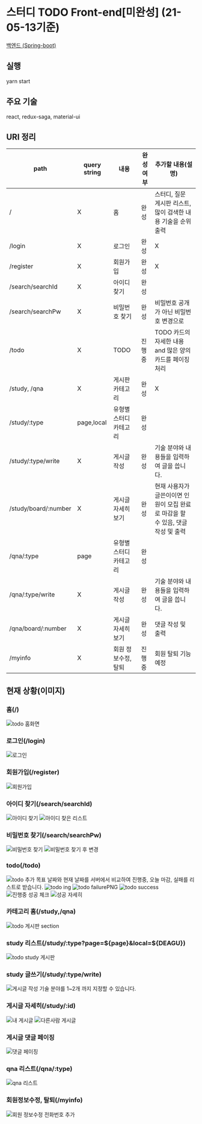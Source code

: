 # 스터디 TODO Front-end[미완성] (21-05-13기준)
[백엔드 (Spring-boot)](https://github.com/jeonghyeonkwon/todo-app-back)

## 실행
yarn start

## 주요 기술
react, redux-saga, material-ui

## URI 정리
path|query string|내용|완성 여부|추가할 내용(설명)|
---|---|---|---|---|
/|X|홈|완성|스터디, 질문 게시판 리스트,많이 검색한 내용 기술을 순위 출력|
/login|X|로그인|완성|X|
/register|X|회원가입|완성|X|
/search/searchId|X|아이디 찾기|완성||
/search/searchPw|X|비밀번호 찾기|완성|비밀번호 공개가 아닌 비밀번호 변경으로|
/todo|X|TODO|진행중|TODO 카드의 자세한 내용 and 많은 양의 카드를 페이징 처리|
/study, /qna|X|게시판 카테고리|완성|X|
/study/:type|page,local|유형별 스터디 카테고리|완성||
/study/:type/write|X|게시글 작성|완성|기술 분야와 내용들을 입력하여 글을 씁니다.|
/study/board/:number|X|게시글 자세히 보기|완성|현재 사용자가 글쓴이이면 인원이 모집 완료로 마감을 할 수 있음, 댓글 작성 및 출력|
/qna/:type|page|유형별 스터디 카테고리|완성||
/qna/:type/write|X|게시글 작성|완성|기술 분야와 내용들을 입력하여 글을 씁니다.|
/qna/board/:number|X|게시글 자세히 보기|완성|댓글 작성 및 출력|
/myinfo|X|회원 정보수정,탈퇴|진행중|회원 탈퇴 기능 예정|


## 현재 상황(이미지)

### 홈(/)
![todo 홈화면](https://user-images.githubusercontent.com/38342219/116660164-98178480-a9cd-11eb-8f0d-6c6cb7913c2e.PNG)



### 로그인(/login)
![로그인](https://user-images.githubusercontent.com/38342219/113385091-60afbb00-93c2-11eb-9f80-30ec42b12d22.PNG)

### 회원가입(/register)
![회원가입](https://user-images.githubusercontent.com/38342219/113385250-b71cf980-93c2-11eb-9ab0-b1fb37555b84.PNG)

### 아이디 찾기(/search/searchId)
![아이디 찾기](https://user-images.githubusercontent.com/38342219/119249230-e3d6db80-bbd1-11eb-8be8-53ffe667916e.PNG)
![아이디 찾은 리스트](https://user-images.githubusercontent.com/38342219/119249233-e6393580-bbd1-11eb-9371-df9983605509.PNG)

### 비밀번호 찾기(/search/searchPw)
![비밀번호 찾기](https://user-images.githubusercontent.com/38342219/119249240-ec2f1680-bbd1-11eb-8334-6cc236df5b7e.PNG)
![비밀번호 찾기 후 변경](https://user-images.githubusercontent.com/38342219/119249241-edf8da00-bbd1-11eb-8a21-ef174684b018.PNG)

### todo(/todo)
![todo 추가](https://user-images.githubusercontent.com/38342219/113385618-6b1e8480-93c3-11eb-9a0b-b3bba785930b.PNG)
목표 날짜와 현재 날짜를 서버에서 비교하여 진행중, 오늘 마감, 실패를 리스트로 받습니다.
![todo ing](https://user-images.githubusercontent.com/38342219/117573685-4e891100-b114-11eb-9f29-fb70ffa3e5aa.PNG)
![todo failurePNG](https://user-images.githubusercontent.com/38342219/117573631-fce08680-b113-11eb-9f56-3b6130b5a447.PNG)
![todo success](https://user-images.githubusercontent.com/38342219/117573637-010ca400-b114-11eb-8e33-427d6b6aa687.PNG)
![진행중 성공 체크](https://user-images.githubusercontent.com/38342219/117573735-9314ac80-b114-11eb-8574-4fa9f55855b9.PNG)
![성공 자세히](https://user-images.githubusercontent.com/38342219/117573736-96a83380-b114-11eb-83f8-1694542281d5.PNG)


### 카테고리 홈(/study,/qna)
![todo 게시판 section](https://user-images.githubusercontent.com/38342219/116660244-b5e4e980-a9cd-11eb-9e88-13566a34590d.png)

### study 리스트(/study/:type?page=${page}&local=${DEAGU})
![todo study 게시판](https://user-images.githubusercontent.com/38342219/116660977-b6ca4b00-a9ce-11eb-8b38-12b69b184db9.PNG)


### study 글쓰기(/study/:type/write)
![게시글 작성](https://user-images.githubusercontent.com/38342219/113386036-4d9dea80-93c4-11eb-8c03-24dd609b5b44.PNG)
기술 분야를 1~2개 까지 지정할 수 있습니다.

### 게시글 자세히(/study/:id)
![내 게시글](https://user-images.githubusercontent.com/38342219/113385830-d9fbdd80-93c3-11eb-8414-e383545891fc.PNG)
![다른사람 게시글](https://user-images.githubusercontent.com/38342219/113385836-dbc5a100-93c3-11eb-8bbc-c4b1a3b8e62e.PNG)

### 게시글 댓글 페이징
![댓글 페이징](https://user-images.githubusercontent.com/38342219/116662533-d6fb0980-a9d0-11eb-9427-c1abc79cb308.PNG)

### qna 리스트(/qna/:type)
![qna 리스트](https://user-images.githubusercontent.com/38342219/116662598-f134e780-a9d0-11eb-8647-a92a4f6ba1b6.PNG)

### 회원정보수정, 탈퇴(/myinfo)
![회원 정보수정 전화번호 추가](https://user-images.githubusercontent.com/38342219/118088352-e7b07400-b401-11eb-8e96-6a5bae079cef.PNG)




